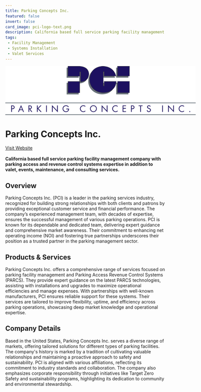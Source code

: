 ```yaml
---
title: Parking Concepts Inc.
featured: false
invert: false
card_image: pci-logo-text.png
description: California based full service parking facility management company with parking access and revenue control systems expertise in addition  to valet, events, maintenance, and consulting services.
tags: 
 - Facility Management
 - Systems Installation
 - Valet Services
---
```


<div align="center">
<a href="https://parkingconcepts.com/services/parking-services/">
<img src="pci-logo-text.png" alt="Logo" style="min-width: 200px; max-width: 600px; height: auto;" >
</a>
</div>

# Parking Concepts Inc.
<a href="https://parkingconcepts.com/services/parking-services/">Visit Website</a>
<br>
<br>
**California based full service parking facility management company with parking access and revenue control systems expertise in addition  to valet, events, maintenance, and consulting services.**

## Overview
Parking Concepts Inc. (PCI) is a leader in the parking services industry, recognized for building strong relationships with both clients and patrons by providing exceptional customer service and financial performance. The company’s experienced management team, with decades of expertise, ensures the successful management of various parking operations. PCI is known for its dependable and dedicated team, delivering expert guidance and comprehensive market awareness. Their commitment to enhancing net operating income (NOI) and fostering true partnerships underscores their position as a trusted partner in the parking management sector.
## Products & Services 
Parking Concepts Inc. offers a comprehensive range of services focused on parking facility management and Parking Access Revenue Control Systems (PARCS). They provide expert guidance on the latest PARCS technologies, assisting with installations and upgrades to maximize operational efficiencies and manage expenses. With partnerships with well-known manufacturers, PCI ensures reliable support for these systems. Their services are tailored to improve flexibility, uptime, and efficiency across parking operations, showcasing deep market knowledge and operational expertise.
## Company Details 
Based in the United States, Parking Concepts Inc. serves a diverse range of markets, offering tailored solutions for different types of parking facilities. The company's history is marked by a tradition of cultivating valuable relationships and maintaining a proactive approach to safety and sustainability. PCI is aligned with various affiliations, reflecting its commitment to industry standards and collaboration. The company also emphasizes corporate responsibility through initiatives like Target Zero Safety and sustainability programs, highlighting its dedication to community and environmental stewardship.

